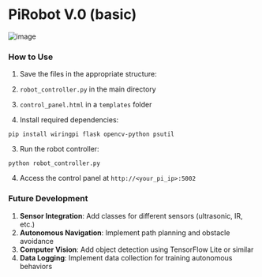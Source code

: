 # PiRobot V.0 (basic)

![image](https://github.com/user-attachments/assets/e8536b8b-3085-4539-90a0-e954b36e6790)

### How to Use

1. Save the files in the appropriate structure:

1. `robot_controller.py` in the main directory
2. `control_panel.html` in a `templates` folder



2. Install required dependencies:

```plaintext
pip install wiringpi flask opencv-python psutil
```


3. Run the robot controller:

```plaintext
python robot_controller.py
```


4. Access the control panel at `http://<your_pi_ip>:5002`

### Future Development

1. **Sensor Integration**: Add classes for different sensors (ultrasonic, IR, etc.)
2. **Autonomous Navigation**: Implement path planning and obstacle avoidance
3. **Computer Vision**: Add object detection using TensorFlow Lite or similar
4. **Data Logging**: Implement data collection for training autonomous behaviors
